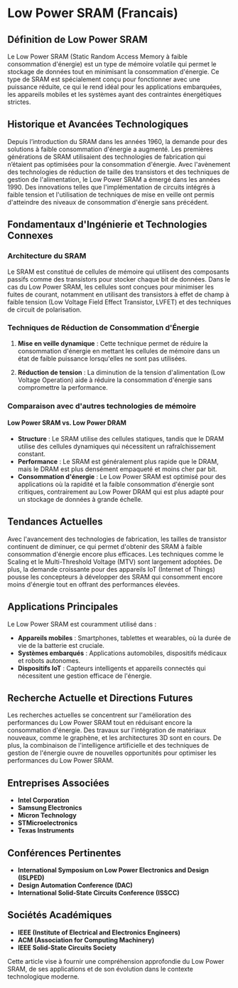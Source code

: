 # Low Power SRAM (Francais)

## Définition de Low Power SRAM

Le Low Power SRAM (Static Random Access Memory à faible consommation d'énergie) est un type de mémoire volatile qui permet le stockage de données tout en minimisant la consommation d'énergie. Ce type de SRAM est spécialement conçu pour fonctionner avec une puissance réduite, ce qui le rend idéal pour les applications embarquées, les appareils mobiles et les systèmes ayant des contraintes énergétiques strictes.

## Historique et Avancées Technologiques

Depuis l’introduction du SRAM dans les années 1960, la demande pour des solutions à faible consommation d'énergie a augmenté. Les premières générations de SRAM utilisaient des technologies de fabrication qui n’étaient pas optimisées pour la consommation d'énergie. Avec l'avènement des technologies de réduction de taille des transistors et des techniques de gestion de l'alimentation, le Low Power SRAM a émergé dans les années 1990. Des innovations telles que l'implémentation de circuits intégrés à faible tension et l'utilisation de techniques de mise en veille ont permis d'atteindre des niveaux de consommation d'énergie sans précédent.

## Fondamentaux d'Ingénierie et Technologies Connexes

### Architecture du SRAM

Le SRAM est constitué de cellules de mémoire qui utilisent des composants passifs comme des transistors pour stocker chaque bit de données. Dans le cas du Low Power SRAM, les cellules sont conçues pour minimiser les fuites de courant, notamment en utilisant des transistors à effet de champ à faible tension (Low Voltage Field Effect Transistor, LVFET) et des techniques de circuit de polarisation.

### Techniques de Réduction de Consommation d'Énergie

1. **Mise en veille dynamique** : Cette technique permet de réduire la consommation d'énergie en mettant les cellules de mémoire dans un état de faible puissance lorsqu'elles ne sont pas utilisées.
   
2. **Réduction de tension** : La diminution de la tension d'alimentation (Low Voltage Operation) aide à réduire la consommation d'énergie sans compromettre la performance.

### Comparaison avec d'autres technologies de mémoire

#### Low Power SRAM vs. Low Power DRAM

- **Structure** : Le SRAM utilise des cellules statiques, tandis que le DRAM utilise des cellules dynamiques qui nécessitent un rafraîchissement constant.
- **Performance** : Le SRAM est généralement plus rapide que le DRAM, mais le DRAM est plus densément empaqueté et moins cher par bit.
- **Consommation d'énergie** : Le Low Power SRAM est optimisé pour des applications où la rapidité et la faible consommation d'énergie sont critiques, contrairement au Low Power DRAM qui est plus adapté pour un stockage de données à grande échelle.

## Tendances Actuelles

Avec l'avancement des technologies de fabrication, les tailles de transistor continuent de diminuer, ce qui permet d'obtenir des SRAM à faible consommation d'énergie encore plus efficaces. Les techniques comme le Scaling et le Multi-Threshold Voltage (MTV) sont largement adoptées. De plus, la demande croissante pour des appareils IoT (Internet of Things) pousse les concepteurs à développer des SRAM qui consomment encore moins d'énergie tout en offrant des performances élevées.

## Applications Principales

Le Low Power SRAM est couramment utilisé dans :

- **Appareils mobiles** : Smartphones, tablettes et wearables, où la durée de vie de la batterie est cruciale.
- **Systèmes embarqués** : Applications automobiles, dispositifs médicaux et robots autonomes.
- **Dispositifs IoT** : Capteurs intelligents et appareils connectés qui nécessitent une gestion efficace de l'énergie.

## Recherche Actuelle et Directions Futures

Les recherches actuelles se concentrent sur l'amélioration des performances du Low Power SRAM tout en réduisant encore la consommation d'énergie. Des travaux sur l'intégration de matériaux nouveaux, comme le graphène, et les architectures 3D sont en cours. De plus, la combinaison de l'intelligence artificielle et des techniques de gestion de l'énergie ouvre de nouvelles opportunités pour optimiser les performances du Low Power SRAM.

## Entreprises Associées

- **Intel Corporation**
- **Samsung Electronics**
- **Micron Technology**
- **STMicroelectronics**
- **Texas Instruments**

## Conférences Pertinentes

- **International Symposium on Low Power Electronics and Design (ISLPED)**
- **Design Automation Conference (DAC)**
- **International Solid-State Circuits Conference (ISSCC)**

## Sociétés Académiques

- **IEEE (Institute of Electrical and Electronics Engineers)**
- **ACM (Association for Computing Machinery)**
- **IEEE Solid-State Circuits Society**

Cette article vise à fournir une compréhension approfondie du Low Power SRAM, de ses applications et de son évolution dans le contexte technologique moderne.